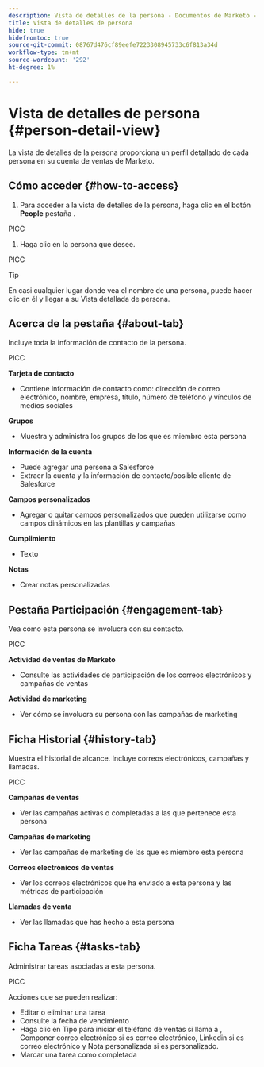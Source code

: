 ```yaml
---
description: Vista de detalles de la persona - Documentos de Marketo - Documentación del producto
title: Vista de detalles de persona
hide: true
hidefromtoc: true
source-git-commit: 08767d476cf89eefe7223308945733c6f813a34d
workflow-type: tm+mt
source-wordcount: '292'
ht-degree: 1%

---
```


# Vista de detalles de persona {#person-detail-view}

La vista de detalles de la persona proporciona un perfil detallado de cada persona en su cuenta de ventas de Marketo.

## Cómo acceder {#how-to-access}

1. Para acceder a la vista de detalles de la persona, haga clic en el botón **People** pestaña .

PICC

1. Haga clic en la persona que desee.

PICC

>[!TIP]
>
>En casi cualquier lugar donde vea el nombre de una persona, puede hacer clic en él y llegar a su Vista detallada de persona.

## Acerca de la pestaña {#about-tab}

Incluye toda la información de contacto de la persona.

PICC

**Tarjeta de contacto**

* Contiene información de contacto como: dirección de correo electrónico, nombre, empresa, título, número de teléfono y vínculos de medios sociales

**Grupos**

* Muestra y administra los grupos de los que es miembro esta persona

**Información de la cuenta**

* Puede agregar una persona a Salesforce
* Extraer la cuenta y la información de contacto/posible cliente de Salesforce

**Campos personalizados**

* Agregar o quitar campos personalizados que pueden utilizarse como campos dinámicos en las plantillas y campañas

**Cumplimiento**

* Texto

**Notas**

* Crear notas personalizadas

## Pestaña Participación {#engagement-tab}

Vea cómo esta persona se involucra con su contacto.

PICC

**Actividad de ventas de Marketo**

* Consulte las actividades de participación de los correos electrónicos y campañas de ventas

**Actividad de marketing**

* Ver cómo se involucra su persona con las campañas de marketing

## Ficha Historial {#history-tab}

Muestra el historial de alcance. Incluye correos electrónicos, campañas y llamadas.

PICC

**Campañas de ventas**

* Ver las campañas activas o completadas a las que pertenece esta persona

**Campañas de marketing**

* Ver las campañas de marketing de las que es miembro esta persona

**Correos electrónicos de ventas**

* Ver los correos electrónicos que ha enviado a esta persona y las métricas de participación

**Llamadas de venta**

* Ver las llamadas que has hecho a esta persona

## Ficha Tareas {#tasks-tab}

Administrar tareas asociadas a esta persona.

PICC

Acciones que se pueden realizar:

* Editar o eliminar una tarea
* Consulte la fecha de vencimiento
* Haga clic en Tipo para iniciar el teléfono de ventas si llama a , Componer correo electrónico si es correo electrónico, Linkedin si es correo electrónico y Nota personalizada si es personalizado.
* Marcar una tarea como completada

